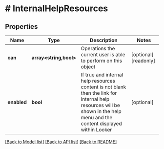 # # InternalHelpResources

## Properties

Name | Type | Description | Notes
------------ | ------------- | ------------- | -------------
**can** | **array<string,bool>** | Operations the current user is able to perform on this object | [optional] [readonly]
**enabled** | **bool** | If true and internal help resources content is not blank then the link for internal help resources will be shown in the help menu and the content displayed within Looker | [optional]

[[Back to Model list]](../../README.md#models) [[Back to API list]](../../README.md#endpoints) [[Back to README]](../../README.md)
